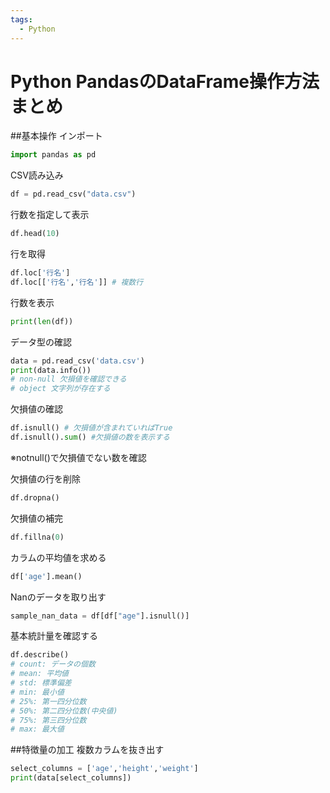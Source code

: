 ```yaml
---
tags:
  - Python
---
```


# Python PandasのDataFrame操作方法まとめ

##基本操作
インポート
```python
import pandas as pd
```

CSV読み込み
```python
df = pd.read_csv("data.csv")
```

行数を指定して表示
```python
df.head(10)
```

行を取得
```python
df.loc['行名']
df.loc[['行名','行名']] # 複数行
```

行数を表示
```python
print(len(df))
```

データ型の確認
```python
data = pd.read_csv('data.csv')
print(data.info())
# non-null 欠損値を確認できる
# object 文字列が存在する
```

欠損値の確認
```python
df.isnull() # 欠損値が含まれていればTrue
df.isnull().sum() #欠損値の数を表示する
```
※notnull()で欠損値でない数を確認

欠損値の行を削除
```python
df.dropna()
```

欠損値の補完
```python
df.fillna(0)
```

カラムの平均値を求める
```python
df['age'].mean()
```

Nanのデータを取り出す
```python
sample_nan_data = df[df["age"].isnull()]
```

基本統計量を確認する
```python
df.describe()
# count: データの個数
# mean: 平均値
# std: 標準偏差
# min: 最小値
# 25%: 第一四分位数
# 50%: 第二四分位数(中央値)
# 75%: 第三四分位数
# max: 最大値
```

##特徴量の加工
複数カラムを抜き出す
```python
select_columns = ['age','height','weight']
print(data[select_columns])
```
